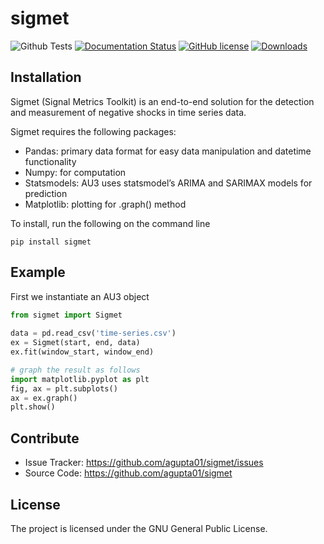 # sigmet
![Github Tests](https://github.com/agupta01/sigmet/workflows/Python%20Tests/badge.svg)
[![Documentation Status](https://readthedocs.org/projects/sigmet/badge/?version=latest)](https://sigmet.readthedocs.io/en/latest/?badge=latest)
[![GitHub license](https://img.shields.io/github/license/agupta01/sigmet.svg)](https://github.com/agupta01/sigmet/master/LICENSE)
[![Downloads](https://pepy.tech/badge/sigmet)](https://pepy.tech/project/sigmet)

Installation
------------
Sigmet (Signal Metrics Toolkit) is an end-to-end solution for the detection and measurement of negative shocks in time series data.

Sigmet requires the following packages: 

- Pandas: primary data format for easy data manipulation and datetime functionality
- Numpy: for computation
- Statsmodels: AU3 uses statsmodel’s ARIMA and SARIMAX models for prediction
- Matplotlib: plotting for .graph() method



To install, run the following on the command line

```
pip install sigmet
```


Example
-------

First we instantiate an AU3 object

```python
from sigmet import Sigmet
    
data = pd.read_csv('time-series.csv')
ex = Sigmet(start, end, data)
ex.fit(window_start, window_end)

# graph the result as follows
import matplotlib.pyplot as plt
fig, ax = plt.subplots()
ax = ex.graph()
plt.show()
```

Contribute
----------

- Issue Tracker: https://github.com/agupta01/sigmet/issues
- Source Code: https://github.com/agupta01/sigmet

License
-------

The project is licensed under the GNU General Public License.
